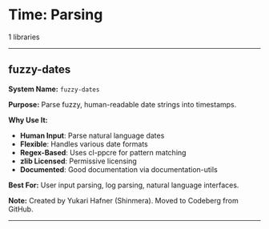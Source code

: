 # Time: Parsing

1 libraries

---

## fuzzy-dates

**System Name:** `fuzzy-dates`

**Purpose:** Parse fuzzy, human-readable date strings into timestamps.

**Why Use It:**
- **Human Input**: Parse natural language dates
- **Flexible**: Handles various date formats
- **Regex-Based**: Uses cl-ppcre for pattern matching
- **zlib Licensed**: Permissive licensing
- **Documented**: Good documentation via documentation-utils

**Best For:** User input parsing, log parsing, natural language interfaces.

**Note:** Created by Yukari Hafner (Shinmera). Moved to Codeberg from GitHub.

---


